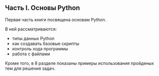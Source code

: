 ## Часть I. Основы Python

Первая часть книги посвящена основам Python.

В ней рассматриваются:

* типы данных Python
* как создавать базовые скрипты
* контроль хода программы
* работа с файлами

Кроме того, в 8 разделе показаны примеры использования пройденых тем для решения задач.


